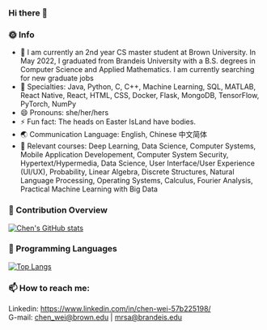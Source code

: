 ### Hi there 👋

### 🌞 Info
- 🔭 I am currently an 2nd year CS master student at Brown University. In May 2022, I graduated from Brandeis University with a B.S. degrees in Computer Science and Applied Mathematics. I am currently searching for new graduate jobs
- 🔨 Specialties: Java, Python, C, C++, Machine Learning, SQL, MATLAB, React Native, React, HTML, CSS, Docker, Flask, MongoDB, TensorFlow, PyTorch, NumPy
- 😄 Pronouns: she/her/hers
- ⚡ Fun fact: The heads on Easter IsLand have bodies.
- 🌏 Communication Language: English, Chinese 中文简体
- 🌱 Relevant courses: Deep Learning, Data Science, Computer Systems, Mobile Application Developement, Computer System Security, Hypertext/Hypermedia, Data Science, User Interface/User Experience (UI/UX), Probability, Linear Algebra, Discrete Structures, Natural Language Processing, Operating Systems, Calculus, Fourier Analysis, Practical Machine Learning with Big Data

### 🚀 Contribution Overview
[![Chen's GitHub stats](https://github-readme-stats.vercel.app/api?username=MRSA-J&count_private=true&show_icons=true)](https://github.com/MRSA-J/github-readme-stats)

### 🤖 Programming Languages
[![Top Langs](https://github-readme-stats.vercel.app/api/top-langs/?username=MRSA-J&layout=compact)](https://github.com/MRSA-J/github-readme-stats)

### 📫 How to reach me:
Linkedin: https://www.linkedin.com/in/chen-wei-57b225198/   <br>
G-mail: chen_wei@brown.edu | mrsa@brandeis.edu
